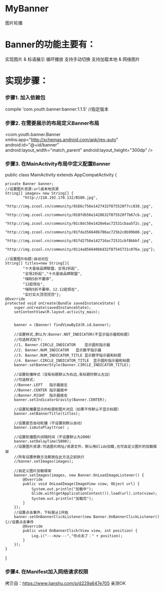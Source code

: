 # MyBanner
图片轮播

# Banner的功能主要有：

实现图片 & 标语展示
循环播放
支持手动切换
支持加载本地 & 网络图片


# 实现步骤：
### 步骤1. 加入依赖包
compile 'com.youth.banner:banner:1.1.5'  //指定版本

### 步骤2. 在需要展示的布局定义Banner布局
<com.youth.banner.Banner   
 xmlns:app="http://schemas.android.com/apk/res-auto"  
  android:id="@+id/banner"    
  android:layout_width="match_parent" 
  android:layout_height="300dp" />


### 步骤3. 在MainActivity布局中定义配置Banner
public class MainActivity extends AppCompatActivity {

    private Banner banner;
    //设置图片资源:url或本地资源
    String[] images= new String[] {
            "http://218.192.170.132/BS80.jpg",
            "http://img.zcool.cn/community/0166c756e1427432f875520f7cc838.jpg",
            "http://img.zcool.cn/community/018fdb56e1428632f875520f7b67cb.jpg",
            "http://img.zcool.cn/community/01c8dc56e1428e6ac72531cbaa5f2c.jpg",
            "http://img.zcool.cn/community/01fda356640b706ac725b2c8b99b08.jpg",
            "http://img.zcool.cn/community/01fd2756e142716ac72531cbf8bbbf.jpg",
            "http://img.zcool.cn/community/0114a856640b6d32f87545731c076a.jpg"};

    //设置图片标题:自动对应
    String[] titles=new String[]{
            "十大星级品牌联盟，全场2折起",
            "全场2折起","十大星级品牌联盟",
            "嗨购5折不要停",
            "12趁现在",
            "嗨购5折不要停，12.12趁现在",
            "实打实大顶顶顶顶"};
    @Override
    protected void onCreate(Bundle savedInstanceState) {
        super.onCreate(savedInstanceState);
        setContentView(R.layout.activity_main);


        banner = (Banner) findViewById(R.id.banner);

        //设置样式,默认为:Banner.NOT_INDICATOR(不显示指示器和标题)
        //可选样式如下:
        //1. Banner.CIRCLE_INDICATOR    显示圆形指示器
        //2. Banner.NUM_INDICATOR   显示数字指示器
        //3. Banner.NUM_INDICATOR_TITLE 显示数字指示器和标题
        //4. Banner.CIRCLE_INDICATOR_TITLE  显示圆形指示器和标题
        banner.setBannerStyle(Banner.CIRCLE_INDICATOR_TITLE);

        //设置轮播样式（没有标题默认为右边,有标题时默认左边）
        //可选样式:
        //Banner.LEFT   指示器居左
        //Banner.CENTER 指示器居中
        //Banner.RIGHT  指示器居右
        banner.setIndicatorGravity(Banner.CENTER);

        //设置轮播要显示的标题和图片对应（如果不传默认不显示标题）
        banner.setBannerTitle(titles);

        //设置是否自动轮播（不设置则默认自动）
        banner.isAutoPlay(true) ;

        //设置轮播图片间隔时间（不设置默认为2000）
        banner.setDelayTime(5000);
        //设置图片资源:可选图片网址/资源文件，默认用Glide加载,也可自定义图片的加载框架
        //所有设置参数方法都放在此方法之前执行
        //banner.setImages(images);

        //自定义图片加载框架
        banner.setImages(images, new Banner.OnLoadImageListener() {
            @Override
            public void OnLoadImage(ImageView view, Object url) {
                System.out.println("加载中");
                Glide.with(getApplicationContext()).load(url).into(view);
                System.out.println("加载完");
            }
        });
        //设置点击事件，下标是从1开始
        banner.setOnBannerClickListener(new Banner.OnBannerClickListener() {//设置点击事件
            @Override
            public void OnBannerClick(View view, int position) {
                Log.i("---mzw---","你点击了：" + position);
            }
        });
    }
}


### 步骤4. 在Manifest加入网络请求权限
<uses-permission android:name="android.permission.INTERNET"/>

拷贝自：https://www.jianshu.com/p/d229a647e705
亲测OK
